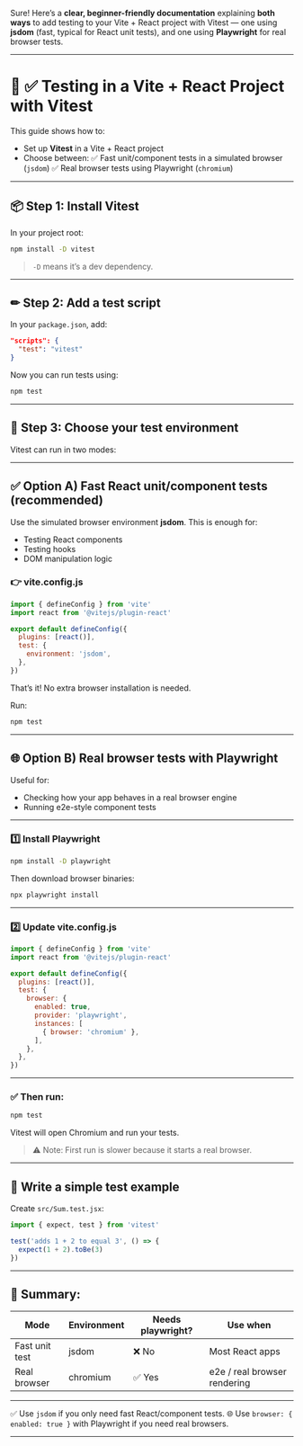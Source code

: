 Sure! Here’s a **clear, beginner-friendly documentation** explaining **both ways** to add testing to your Vite + React project with Vitest —
one using **jsdom** (fast, typical for React unit tests),
and one using **Playwright** for real browser tests.

---

# 🧪 ✅ **Testing in a Vite + React Project with Vitest**

This guide shows how to:

* Set up **Vitest** in a Vite + React project
* Choose between:
  ✅ Fast unit/component tests in a simulated browser (`jsdom`)
  ✅ Real browser tests using Playwright (`chromium`)

---

## 📦 **Step 1: Install Vitest**

In your project root:

```bash
npm install -D vitest
```

> `-D` means it’s a dev dependency.

---

## ✏ **Step 2: Add a test script**

In your `package.json`, add:

```json
"scripts": {
  "test": "vitest"
}
```

Now you can run tests using:

```bash
npm test
```

---

## 🧩 **Step 3: Choose your test environment**

Vitest can run in two modes:

---

## ✅ Option A) Fast React unit/component tests (recommended)

Use the simulated browser environment **jsdom**.
This is enough for:

* Testing React components
* Testing hooks
* DOM manipulation logic

### 👉 vite.config.js

```js
import { defineConfig } from 'vite'
import react from '@vitejs/plugin-react'

export default defineConfig({
  plugins: [react()],
  test: {
    environment: 'jsdom',
  },
})
```

That’s it!
No extra browser installation is needed.

Run:

```bash
npm test
```

---

## 🌐 Option B) Real browser tests with Playwright

Useful for:

* Checking how your app behaves in a real browser engine
* Running e2e-style component tests

---

### 1️⃣ Install Playwright

```bash
npm install -D playwright
```

Then download browser binaries:

```bash
npx playwright install
```

---

### 2️⃣ Update vite.config.js

```js
import { defineConfig } from 'vite'
import react from '@vitejs/plugin-react'

export default defineConfig({
  plugins: [react()],
  test: {
    browser: {
      enabled: true,
      provider: 'playwright',
      instances: [
        { browser: 'chromium' },
      ],
    },
  },
})
```

---

### ✅ Then run:

```bash
npm test
```

Vitest will open Chromium and run your tests.

> ⚠ Note: First run is slower because it starts a real browser.

---

## 🧪 **Write a simple test example**

Create `src/Sum.test.jsx`:

```jsx
import { expect, test } from 'vitest'

test('adds 1 + 2 to equal 3', () => {
  expect(1 + 2).toBe(3)
})
```

---

## 🎉 **Summary:**

| Mode           | Environment | Needs playwright? | Use when                     |
| -------------- | ----------- | ----------------- | ---------------------------- |
| Fast unit test | jsdom       | ❌ No              | Most React apps              |
| Real browser   | chromium    | ✅ Yes             | e2e / real browser rendering |

---

✅ Use `jsdom` if you only need fast React/component tests.
🌐 Use `browser: { enabled: true }` with Playwright if you need real browsers.

---

